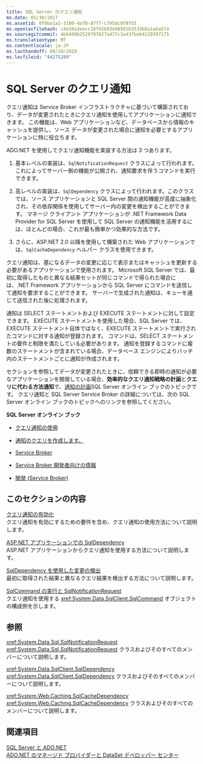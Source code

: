 ```yaml
---
title: SQL Server のクエリ通知
ms.date: 03/30/2017
ms.assetid: 0f0ba1a1-3180-4af8-87f7-c795dc8f8f55
ms.openlocfilehash: c4e58a3eecc18fb5693e9850163533b0a1a6a574
ms.sourcegitcommit: 4b6490b2529707627ad77c3a43fbe64120397175
ms.translationtype: MT
ms.contentlocale: ja-JP
ms.lasthandoff: 09/10/2018
ms.locfileid: "44275289"
---
```

# <a name="query-notifications-in-sql-server"></a>SQL Server のクエリ通知
クエリ通知は Service Broker インフラストラクチャに基づいて構築されており、データが変更されたときにクエリ通知を使用してアプリケーションに通知できます。 この機能は、Web アプリケーションなど、データベースから情報のキャッシュを提供し、ソース データが変更された場合に通知を必要とするアプリケーションに特に役立ちます。  
  
 ADO.NET を使用してクエリ通知機能を実装する方法は 3 つあります。  
  
1.  基本レベルの実装は、`SqlNotificationRequest` クラスによって行われます。これによってサーバー側の機能が公開され、通知要求を伴うコマンドを実行できます。  
  
2.  高レベルの実装は、`SqlDependency` クラスによって行われます。このクラスでは、ソース アプリケーションと SQL Server 間の通知機能が高度に抽象化され、その依存関係を使用してサーバー内の変更を検出することができます。 マネージ クライアント アプリケーションが .NET Framework Data Provider for SQL Server を使用して SQL Server の通知機能を活用するには、ほとんどの場合、これが最も簡単かつ効果的な方法です。  
  
3.  さらに、ASP.NET 2.0 以降を使用して構築された Web アプリケーションでは、`SqlCacheDependency` ヘルパー クラスを使用できます。  
  
 クエリ通知は、基になるデータの変更に応じて表示またはキャッシュを更新する必要があるアプリケーションで使用されます。 Microsoft SQL Server では、最初に取得したものと異なる結果セットが同じコマンドで得られた場合には、.NET Framework アプリケーションから SQL Server にコマンドを送信して通知を要求することができます。 サーバーで生成された通知は、キューを通じて送信された後に処理されます。  
  
 通知は SELECT ステートメントおよび EXECUTE ステートメントに対して設定できます。 EXECUTE ステートメントを使用した場合、SQL Server では、EXECUTE ステートメント自体ではなく、EXECUTE ステートメントで実行されたコマンドに対する通知が登録されます。 コマンドは、SELECT ステートメントの要件と制限を満たしている必要があります。 通知を登録するコマンドに複数のステートメントが含まれている場合、データベース エンジンによりバッチ内のステートメントごとに通知が作成されます。  
  
 セクションを参照してデータが変更されたときに、信頼できる即時の通知が必要なアプリケーションを開発している場合、**効率的なクエリ通知戦略の計画**と**クエリに代わる方法通知**で、[通知の計画](https://go.microsoft.com/fwlink/?LinkId=211984)SQL Server オンライン ブックのトピックです。 クエリ通知と SQL Server Service Broker の詳細については、次の SQL Server オンライン ブックのトピックへのリンクを参照してください。  
  
 **SQL Server オンライン ブック**  
  
-   [クエリ通知の使用](https://msdn.microsoft.com/library/ms175110.aspx)  
  
-   [通知のクエリを作成します。](https://msdn.microsoft.com/library/ms181122.aspx)  
  
-   [Service Broker](https://msdn.microsoft.com/library/bb522889.aspx)  
  
-   [Service Broker 開発者向けの情報](https://msdn.microsoft.com/library/ms166100.aspx)  
  
-   [開発 (Service Broker)](https://msdn.microsoft.com/library/bb522908.aspx)  
  
## <a name="in-this-section"></a>このセクションの内容  
 [クエリ通知の有効化](../../../../../docs/framework/data/adonet/sql/enabling-query-notifications.md)  
 クエリ通知を有効にするための要件を含め、クエリ通知の使用方法について説明します。  
  
 [ASP.NET アプリケーションでの SqlDependency](../../../../../docs/framework/data/adonet/sql/sqldependency-in-an-aspnet-app.md)  
 ASP.NET アプリケーションからクエリ通知を使用する方法について説明します。  
  
 [SqlDependency を使用した変更の検出](../../../../../docs/framework/data/adonet/sql/detecting-changes-with-sqldependency.md)  
 最初に取得された結果と異なるクエリ結果を検出する方法について説明します。  
  
 [SqlCommand の実行と SqlNotificationRequest](../../../../../docs/framework/data/adonet/sql/sqlcommand-execution-with-a-sqlnotificationrequest.md)  
 クエリ通知を使用する <xref:System.Data.SqlClient.SqlCommand> オブジェクトの構成例を示します。  
  
## <a name="reference"></a>参照  
 <xref:System.Data.Sql.SqlNotificationRequest>  
 <xref:System.Data.Sql.SqlNotificationRequest> クラスおよびそのすべてのメンバーについて説明します。  
  
 <xref:System.Data.SqlClient.SqlDependency>  
 <xref:System.Data.SqlClient.SqlDependency> クラスおよびそのすべてのメンバーについて説明します。  
  
 <xref:System.Web.Caching.SqlCacheDependency>  
 <xref:System.Web.Caching.SqlCacheDependency> クラスおよびそのすべてのメンバーについて説明します。  
  
## <a name="see-also"></a>関連項目  
 [SQL Server と ADO.NET](../../../../../docs/framework/data/adonet/sql/index.md)  
 [ADO.NET のマネージド プロバイダーと DataSet デベロッパー センター](https://go.microsoft.com/fwlink/?LinkId=217917)
